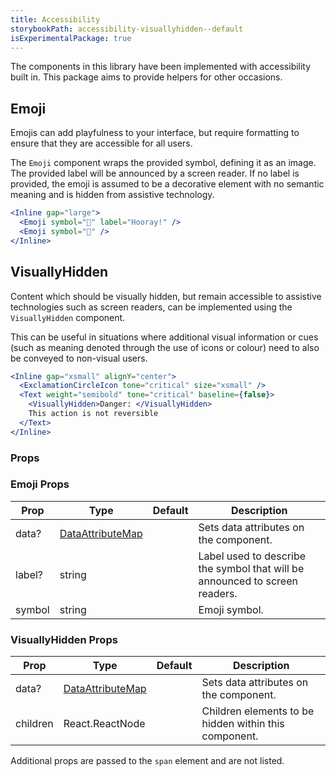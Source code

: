 ```yaml
---
title: Accessibility
storybookPath: accessibility-visuallyhidden--default
isExperimentalPackage: true
---
```


The components in this library have been implemented with accessibility built
in. This package aims to provide helpers for other occasions.

## Emoji

Emojis can add playfulness to your interface, but require formatting to ensure
that they are accessible for all users.

The `Emoji` component wraps the provided symbol, defining it as an image. The
provided label will be announced by a screen reader. If no label is provided,
the emoji is assumed to be a decorative element with no semantic meaning and is
hidden from assistive technology.

```jsx live
<Inline gap="large">
  <Emoji symbol="🎉" label="Hooray!" />
  <Emoji symbol="🎉" />
</Inline>
```

## VisuallyHidden

Content which should be visually hidden, but remain accessible to assistive
technologies such as screen readers, can be implemented using the
`VisuallyHidden` component.

This can be useful in situations where additional visual information or cues
(such as meaning denoted through the use of icons or colour) need to also be
conveyed to non-visual users.

```jsx live
<Inline gap="xsmall" alignY="center">
  <ExclamationCircleIcon tone="critical" size="xsmall" />
  <Text weight="semibold" tone="critical" baseline={false}>
    <VisuallyHidden>Danger: </VisuallyHidden>
    This action is not reversible
  </Text>
</Inline>
```

### Props

### Emoji Props

| Prop   | Type                                   | Default | Description                                                                 |
| ------ | -------------------------------------- | ------- | --------------------------------------------------------------------------- |
| data?  | [DataAttributeMap][data-attribute-map] |         | Sets data attributes on the component.                                      |
| label? | string                                 |         | Label used to describe the symbol that will be announced to screen readers. |
| symbol | string                                 |         | Emoji symbol.                                                               |

### VisuallyHidden Props

| Prop     | Type                                   | Default | Description                                           |
| -------- | -------------------------------------- | ------- | ----------------------------------------------------- |
| data?    | [DataAttributeMap][data-attribute-map] |         | Sets data attributes on the component.                |
| children | React.ReactNode                        |         | Children elements to be hidden within this component. |

Additional props are passed to the `span` element and are not listed.

[data-attribute-map]:
  https://github.com/brighte-labs/spark-web/blob/e7f6f4285b4cfd876312cc89fbdd094039aa239a/packages/utils/src/internal/buildDataAttributes.ts#L1
